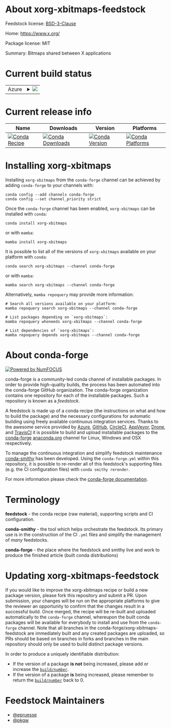 About xorg-xbitmaps-feedstock
=============================

Feedstock license: [BSD-3-Clause](https://github.com/conda-forge/xorg-xbitmaps-feedstock/blob/main/LICENSE.txt)

Home: https://www.x.org/

Package license: MIT

Summary: Bitmaps shared between X applications

Current build status
====================


<table>
    
  <tr>
    <td>Azure</td>
    <td>
      <details>
        <summary>
          <a href="https://dev.azure.com/conda-forge/feedstock-builds/_build/latest?definitionId=2210&branchName=main">
            <img src="https://dev.azure.com/conda-forge/feedstock-builds/_apis/build/status/xorg-xbitmaps-feedstock?branchName=main">
          </a>
        </summary>
        <table>
          <thead><tr><th>Variant</th><th>Status</th></tr></thead>
          <tbody><tr>
              <td>linux_64</td>
              <td>
                <a href="https://dev.azure.com/conda-forge/feedstock-builds/_build/latest?definitionId=2210&branchName=main">
                  <img src="https://dev.azure.com/conda-forge/feedstock-builds/_apis/build/status/xorg-xbitmaps-feedstock?branchName=main&jobName=linux&configuration=linux%20linux_64_" alt="variant">
                </a>
              </td>
            </tr><tr>
              <td>linux_aarch64</td>
              <td>
                <a href="https://dev.azure.com/conda-forge/feedstock-builds/_build/latest?definitionId=2210&branchName=main">
                  <img src="https://dev.azure.com/conda-forge/feedstock-builds/_apis/build/status/xorg-xbitmaps-feedstock?branchName=main&jobName=linux&configuration=linux%20linux_aarch64_" alt="variant">
                </a>
              </td>
            </tr><tr>
              <td>linux_ppc64le</td>
              <td>
                <a href="https://dev.azure.com/conda-forge/feedstock-builds/_build/latest?definitionId=2210&branchName=main">
                  <img src="https://dev.azure.com/conda-forge/feedstock-builds/_apis/build/status/xorg-xbitmaps-feedstock?branchName=main&jobName=linux&configuration=linux%20linux_ppc64le_" alt="variant">
                </a>
              </td>
            </tr><tr>
              <td>osx_64</td>
              <td>
                <a href="https://dev.azure.com/conda-forge/feedstock-builds/_build/latest?definitionId=2210&branchName=main">
                  <img src="https://dev.azure.com/conda-forge/feedstock-builds/_apis/build/status/xorg-xbitmaps-feedstock?branchName=main&jobName=osx&configuration=osx%20osx_64_" alt="variant">
                </a>
              </td>
            </tr><tr>
              <td>win_64</td>
              <td>
                <a href="https://dev.azure.com/conda-forge/feedstock-builds/_build/latest?definitionId=2210&branchName=main">
                  <img src="https://dev.azure.com/conda-forge/feedstock-builds/_apis/build/status/xorg-xbitmaps-feedstock?branchName=main&jobName=win&configuration=win%20win_64_" alt="variant">
                </a>
              </td>
            </tr>
          </tbody>
        </table>
      </details>
    </td>
  </tr>
</table>

Current release info
====================

| Name | Downloads | Version | Platforms |
| --- | --- | --- | --- |
| [![Conda Recipe](https://img.shields.io/badge/recipe-xorg--xbitmaps-green.svg)](https://anaconda.org/conda-forge/xorg-xbitmaps) | [![Conda Downloads](https://img.shields.io/conda/dn/conda-forge/xorg-xbitmaps.svg)](https://anaconda.org/conda-forge/xorg-xbitmaps) | [![Conda Version](https://img.shields.io/conda/vn/conda-forge/xorg-xbitmaps.svg)](https://anaconda.org/conda-forge/xorg-xbitmaps) | [![Conda Platforms](https://img.shields.io/conda/pn/conda-forge/xorg-xbitmaps.svg)](https://anaconda.org/conda-forge/xorg-xbitmaps) |

Installing xorg-xbitmaps
========================

Installing `xorg-xbitmaps` from the `conda-forge` channel can be achieved by adding `conda-forge` to your channels with:

```
conda config --add channels conda-forge
conda config --set channel_priority strict
```

Once the `conda-forge` channel has been enabled, `xorg-xbitmaps` can be installed with `conda`:

```
conda install xorg-xbitmaps
```

or with `mamba`:

```
mamba install xorg-xbitmaps
```

It is possible to list all of the versions of `xorg-xbitmaps` available on your platform with `conda`:

```
conda search xorg-xbitmaps --channel conda-forge
```

or with `mamba`:

```
mamba search xorg-xbitmaps --channel conda-forge
```

Alternatively, `mamba repoquery` may provide more information:

```
# Search all versions available on your platform:
mamba repoquery search xorg-xbitmaps --channel conda-forge

# List packages depending on `xorg-xbitmaps`:
mamba repoquery whoneeds xorg-xbitmaps --channel conda-forge

# List dependencies of `xorg-xbitmaps`:
mamba repoquery depends xorg-xbitmaps --channel conda-forge
```


About conda-forge
=================

[![Powered by
NumFOCUS](https://img.shields.io/badge/powered%20by-NumFOCUS-orange.svg?style=flat&colorA=E1523D&colorB=007D8A)](https://numfocus.org)

conda-forge is a community-led conda channel of installable packages.
In order to provide high-quality builds, the process has been automated into the
conda-forge GitHub organization. The conda-forge organization contains one repository
for each of the installable packages. Such a repository is known as a *feedstock*.

A feedstock is made up of a conda recipe (the instructions on what and how to build
the package) and the necessary configurations for automatic building using freely
available continuous integration services. Thanks to the awesome service provided by
[Azure](https://azure.microsoft.com/en-us/services/devops/), [GitHub](https://github.com/),
[CircleCI](https://circleci.com/), [AppVeyor](https://www.appveyor.com/),
[Drone](https://cloud.drone.io/welcome), and [TravisCI](https://travis-ci.com/)
it is possible to build and upload installable packages to the
[conda-forge](https://anaconda.org/conda-forge) [anaconda.org](https://anaconda.org/)
channel for Linux, Windows and OSX respectively.

To manage the continuous integration and simplify feedstock maintenance
[conda-smithy](https://github.com/conda-forge/conda-smithy) has been developed.
Using the ``conda-forge.yml`` within this repository, it is possible to re-render all of
this feedstock's supporting files (e.g. the CI configuration files) with ``conda smithy rerender``.

For more information please check the [conda-forge documentation](https://conda-forge.org/docs/).

Terminology
===========

**feedstock** - the conda recipe (raw material), supporting scripts and CI configuration.

**conda-smithy** - the tool which helps orchestrate the feedstock.
                   Its primary use is in the construction of the CI ``.yml`` files
                   and simplify the management of *many* feedstocks.

**conda-forge** - the place where the feedstock and smithy live and work to
                  produce the finished article (built conda distributions)


Updating xorg-xbitmaps-feedstock
================================

If you would like to improve the xorg-xbitmaps recipe or build a new
package version, please fork this repository and submit a PR. Upon submission,
your changes will be run on the appropriate platforms to give the reviewer an
opportunity to confirm that the changes result in a successful build. Once
merged, the recipe will be re-built and uploaded automatically to the
`conda-forge` channel, whereupon the built conda packages will be available for
everybody to install and use from the `conda-forge` channel.
Note that all branches in the conda-forge/xorg-xbitmaps-feedstock are
immediately built and any created packages are uploaded, so PRs should be based
on branches in forks and branches in the main repository should only be used to
build distinct package versions.

In order to produce a uniquely identifiable distribution:
 * If the version of a package **is not** being increased, please add or increase
   the [``build/number``](https://docs.conda.io/projects/conda-build/en/latest/resources/define-metadata.html#build-number-and-string).
 * If the version of a package **is** being increased, please remember to return
   the [``build/number``](https://docs.conda.io/projects/conda-build/en/latest/resources/define-metadata.html#build-number-and-string)
   back to 0.

Feedstock Maintainers
=====================

* [@epruesse](https://github.com/epruesse/)
* [@pkgw](https://github.com/pkgw/)

